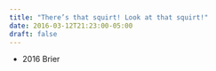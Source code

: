 ```yaml
---
title: "There’s that squirt! Look at that squirt!"
date: 2016-03-12T21:23:00-05:00
draft: false
---
```

- 2016 Brier